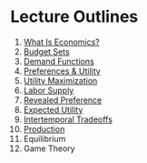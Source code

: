 # Lecture Outlines

1. [What Is Economics?](1-math-review-notes-2022-09-10.pdf)   
2. [Budget Sets](2-budget-sets-notes-2022-09-14.pdf)  
3. [Demand Functions](3-demand-function-notes-2022-09-19.pdf)  
4. [Preferences & Utility](4-preferences-notes-2022-10-01.pdf)  
5. [Utility Maximization](5-utility-maxing-notes-2022-10-06.pdf)   
6. [Labor Supply](6-labor-supply-notes-2022-10-12.pdf)  
7. [Revealed Preference](7-revealed-pref-handout.pdf)  
8. [Expected Utility](EU-notes-2022-11-02.pdf)  
9. [Intertemporal Tradeoffs](9-time-notes-2022-11-09.pdf)  
10. [Production](production-notes-2022-11-15.pdf)  
11. Equilibrium   
12. Game Theory  
